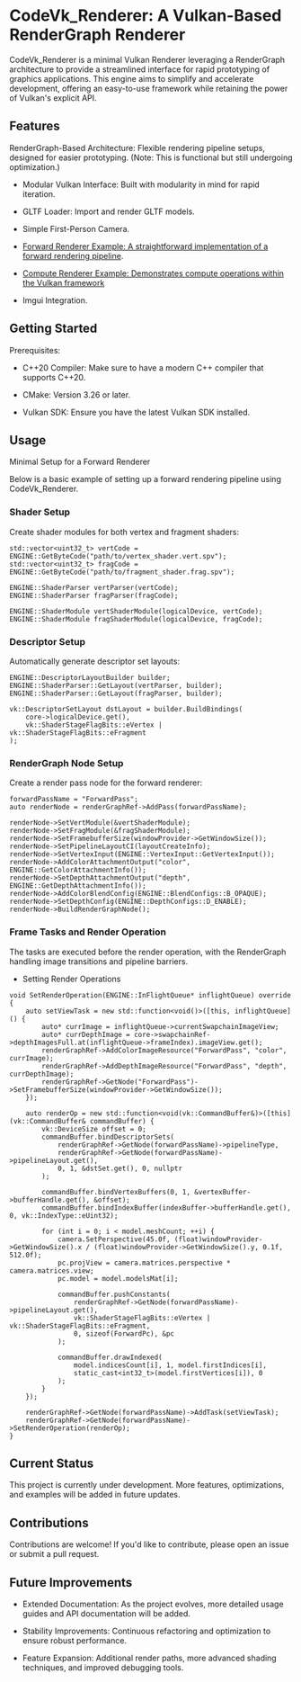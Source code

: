 # CodeVk_Renderer: A Vulkan-Based RenderGraph Renderer

CodeVk_Renderer is a minimal Vulkan Renderer leveraging a RenderGraph architecture to provide a streamlined interface for rapid prototyping of graphics applications. This engine aims to simplify and accelerate development, offering an easy-to-use framework while retaining the power of Vulkan's explicit API.

## Features

RenderGraph-Based Architecture: Flexible rendering pipeline setups, designed for easier prototyping. (Note: This is functional but still undergoing optimization.)

- Modular Vulkan Interface: Built with modularity in mind for rapid iteration.

- GLTF Loader: Import and render GLTF models.

- Simple First-Person Camera.

- [Forward Renderer Example: A straightforward implementation of a forward rendering pipeline]([src/Rendering/Examples/ForwardRenderer](https://github.com/Carcodee/CodeVk_Renderer/blob/main/src/Rendering/Examples/ForwardRenderer.hpp)).

- [Compute Renderer Example: Demonstrates compute operations within the Vulkan framework]([src/Rendering/Examples/ComputeRenderer](https://github.com/Carcodee/CodeVk_Renderer/blob/main/src/Rendering/Examples/ComputeRenderer.hpp))

- Imgui Integration.

## Getting Started

Prerequisites: 

- C++20 Compiler: Make sure to have a modern C++ compiler that supports C++20.

- CMake: Version 3.26 or later.

- Vulkan SDK: Ensure you have the latest Vulkan SDK installed.

## Usage

Minimal Setup for a Forward Renderer

Below is a basic example of setting up a forward rendering pipeline using CodeVk_Renderer.

### Shader Setup

Create shader modules for both vertex and fragment shaders:
```
std::vector<uint32_t> vertCode = ENGINE::GetByteCode("path/to/vertex_shader.vert.spv");
std::vector<uint32_t> fragCode = ENGINE::GetByteCode("path/to/fragment_shader.frag.spv");

ENGINE::ShaderParser vertParser(vertCode);
ENGINE::ShaderParser fragParser(fragCode);

ENGINE::ShaderModule vertShaderModule(logicalDevice, vertCode);
ENGINE::ShaderModule fragShaderModule(logicalDevice, fragCode);
```
### Descriptor Setup

Automatically generate descriptor set layouts:
```
ENGINE::DescriptorLayoutBuilder builder;
ENGINE::ShaderParser::GetLayout(vertParser, builder);
ENGINE::ShaderParser::GetLayout(fragParser, builder);

vk::DescriptorSetLayout dstLayout = builder.BuildBindings(
    core->logicalDevice.get(),
    vk::ShaderStageFlagBits::eVertex | vk::ShaderStageFlagBits::eFragment
);
```
### RenderGraph Node Setup

Create a render pass node for the forward renderer:

```
forwardPassName = "ForwardPass";
auto renderNode = renderGraphRef->AddPass(forwardPassName);

renderNode->SetVertModule(&vertShaderModule);
renderNode->SetFragModule(&fragShaderModule);
renderNode->SetFramebufferSize(windowProvider->GetWindowSize());
renderNode->SetPipelineLayoutCI(layoutCreateInfo);
renderNode->SetVertexInput(ENGINE::VertexInput::GetVertexInput());
renderNode->AddColorAttachmentOutput("color", ENGINE::GetColorAttachmentInfo());
renderNode->SetDepthAttachmentOutput("depth", ENGINE::GetDepthAttachmentInfo());
renderNode->AddColorBlendConfig(ENGINE::BlendConfigs::B_OPAQUE);
renderNode->SetDepthConfig(ENGINE::DepthConfigs::D_ENABLE);
renderNode->BuildRenderGraphNode();
```

### Frame Tasks and Render Operation

The tasks are executed before the render operation, with the RenderGraph handling image transitions and pipeline barriers.

- Setting Render Operations

```
void SetRenderOperation(ENGINE::InFlightQueue* inflightQueue) override {
    auto setViewTask = new std::function<void()>([this, inflightQueue]() {
        auto* currImage = inflightQueue->currentSwapchainImageView;
        auto* currDepthImage = core->swapchainRef->depthImagesFull.at(inflightQueue->frameIndex).imageView.get();
        renderGraphRef->AddColorImageResource("ForwardPass", "color", currImage);
        renderGraphRef->AddDepthImageResource("ForwardPass", "depth", currDepthImage);
        renderGraphRef->GetNode("ForwardPass")->SetFramebufferSize(windowProvider->GetWindowSize());
    });

    auto renderOp = new std::function<void(vk::CommandBuffer&)>([this](vk::CommandBuffer& commandBuffer) {
        vk::DeviceSize offset = 0;
        commandBuffer.bindDescriptorSets(
            renderGraphRef->GetNode(forwardPassName)->pipelineType,
            renderGraphRef->GetNode(forwardPassName)->pipelineLayout.get(),
            0, 1, &dstSet.get(), 0, nullptr
        );

        commandBuffer.bindVertexBuffers(0, 1, &vertexBuffer->bufferHandle.get(), &offset);
        commandBuffer.bindIndexBuffer(indexBuffer->bufferHandle.get(), 0, vk::IndexType::eUint32);

        for (int i = 0; i < model.meshCount; ++i) {
            camera.SetPerspective(45.0f, (float)windowProvider->GetWindowSize().x / (float)windowProvider->GetWindowSize().y, 0.1f, 512.0f);
            pc.projView = camera.matrices.perspective * camera.matrices.view;
            pc.model = model.modelsMat[i];

            commandBuffer.pushConstants(
                renderGraphRef->GetNode(forwardPassName)->pipelineLayout.get(),
                vk::ShaderStageFlagBits::eVertex | vk::ShaderStageFlagBits::eFragment,
                0, sizeof(ForwardPc), &pc
            );

            commandBuffer.drawIndexed(
                model.indicesCount[i], 1, model.firstIndices[i],
                static_cast<int32_t>(model.firstVertices[i]), 0
            );
        }
    });

    renderGraphRef->GetNode(forwardPassName)->AddTask(setViewTask);
    renderGraphRef->GetNode(forwardPassName)->SetRenderOperation(renderOp);
}
```

## Current Status

This project is currently under development. More features, optimizations, and examples will be added in future updates.

## Contributions

Contributions are welcome! If you'd like to contribute, please open an issue or submit a pull request.

## Future Improvements

- Extended Documentation: As the project evolves, more detailed usage guides and API documentation will be added.

- Stability Improvements: Continuous refactoring and optimization to ensure robust performance.

- Feature Expansion: Additional render paths, more advanced shading techniques, and improved debugging tools.


